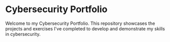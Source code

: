 # Cybersecurity Portfolio

Welcome to my Cybersecurity Portfolio. This repository showcases the projects and exercises I've completed to develop and demonstrate my skills in cybersecurity.
